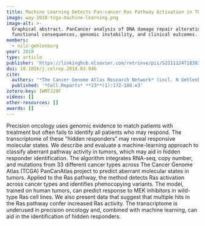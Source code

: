 ```yaml
---
title: Machine Learning Detects Pan-cancer Ras Pathway Activation in The Cancer Genome Atlas
image: way-2018-tcga-machine-learning.png
image-alt: >-
  Graphical abstract. PanCancer analysis of DNA damage repair alterations across 33 cancer types, linking mutations to
  functional consequences, genomic instability, and clinical outcomes.
members:
  - nils-gehlenborg
year: 2018
type: article
publisher: 'https://linkinghub.elsevier.com/retrieve/pii/S2211124718303899'
doi: 10.1016/j.celrep.2018.03.046
cite:
  authors: "*The Cancer Genome Atlas Research Network* (incl. N Gehlenborg)"
  published: '*Cell Reports* **23**(1):172-180.e3'
zotero-key: IWMTJ29F
videos: []
other-resources: []
awards: []
---
```

Precision oncology uses genomic evidence to match patients with treatment but
often fails to identify all patients who may respond. The transcriptome of
these “hidden responders” may reveal responsive molecular states. We describe
and evaluate a machine-learning approach to classify aberrant pathway activity
in tumors, which may aid in hidden responder identification. The algorithm
integrates RNA-seq, copy number, and mutations from 33 different cancer types
across The Cancer Genome Atlas (TCGA) PanCanAtlas project to predict aberrant
molecular states in tumors. Applied to the Ras pathway, the method detects Ras
activation across cancer types and identifies phenocopying variants. The model,
trained on human tumors, can predict response to MEK inhibitors in wild-type
Ras cell lines. We also present data that suggest that multiple hits in the Ras
pathway confer increased Ras activity. The transcriptome is underused in
precision oncology and, combined with machine learning, can aid in the
identification of hidden responders.

